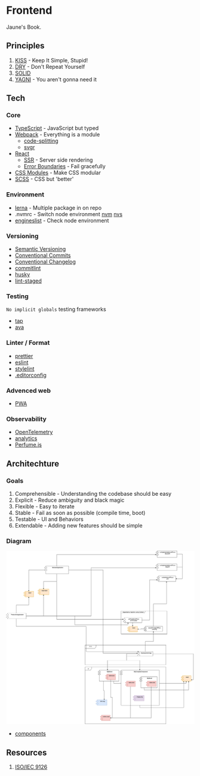 # Frontend

Jaune's Book.
## Principles

1. [KISS](https://en.wikipedia.org/wiki/KISS_principle) - Keep It Simple, Stupid!
1. [DRY](https://en.wikipedia.org/wiki/Don%27t_repeat_yourself) - Don't Repeat Yourself
1. [SOLID](https://en.wikipedia.org/wiki/SOLID)
1. [YAGNI](https://en.wikipedia.org/wiki/You_aren%27t_gonna_need_it) - You aren't gonna need it

## Tech

### Core
- [TypeScript](https://www.typescriptlang.org/) - JavaScript but typed
- [Webpack](https://webpack.js.org/) - Everything is a module
  - [code-splitting](https://webpack.js.org/guides/code-splitting/)
  - [svgr](https://react-svgr.com/docs/webpack/)
- [React](https://reactjs.org/)
  - [SSR](https://fr.reactjs.org/docs/react-dom-server.html) - Server side rendering
  - [Error Boundaries](https://reactjs.org/docs/error-boundaries.html) - Fail gracefully
- [CSS Modules](https://github.com/css-modules/css-modules) - Make CSS modular
- [SCSS](https://sass-lang.com/) - CSS but 'better'

### Environment
- [lerna](https://github.com/lerna/lerna) - Multiple package in on repo
- .nvmrc - Switch node environment [nvm](https://github.com/nvm-sh/nvm) [nvs](https://github.com/jasongin/nvs)
- [engineslist](https://github.com/muuvmuuv/engineslist) - Check node environment

### Versioning
- [Semantic Versioning](https://semver.org/)
- [Conventional Commits](https://www.conventionalcommits.org/)
- [Conventional Changelog](https://github.com/conventional-changelog/conventional-changelog/)
- [commitlint](https://commitlint.js.org/)
- [husky](https://github.com/typicode/husky)
- [lint-staged](https://github.com/okonet/lint-staged)

### Testing
`No implicit globals` testing frameworks

- [tap](https://node-tap.org/)
- [ava](https://github.com/avajs/ava)

### Linter / Format
- [prettier](https://prettier.io/)
- [eslint](https://eslint.org/)
- [stylelint](https://stylelint.io/)
- [.editorconfig](https://editorconfig.org/)

### Advenced web
- [PWA](https://fr.wikipedia.org/wiki/Progressive_web_app)

### Observability
- [OpenTelemetry](https://opentelemetry.io/docs/concepts/data-sources/)
- [analytics](https://getanalytics.io/)
- [Perfume.js](https://zizzamia.github.io/perfume/)

## Architechture

### Goals

1. Comprehensible - Understanding the codebase should be easy
1. Explicit - Reduce ambiguity and black magic
1. Flexible - Easy to iterate
1. Stable - Fail as soon as possible (compile time, boot)
1. Testable - UI and Behaviors
1. Extendable - Adding new features should be simple


### Diagram

![architechture](https://raw.githubusercontent.com/jaune/frontend/main/architechture.png)

- [components](./components.md)

## Resources

1. [ISO/IEC 9126](https://en.wikipedia.org/wiki/ISO/IEC_9126)
